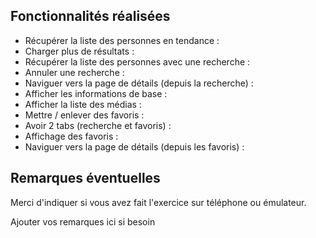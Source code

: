 ## Fonctionnalités réalisées

* Récupérer la liste des personnes en tendance :
* Charger plus de résultats :
* Récupérer la liste des personnes avec une recherche :
* Annuler une recherche :
* Naviguer vers la page de détails (depuis la recherche) : 
* Afficher les informations de base :
* Afficher la liste des médias :
* Mettre / enlever des favoris :
* Avoir 2 tabs (recherche et favoris) :
* Affichage des favoris :
* Naviguer vers la page de détails (depuis les favoris) :



## Remarques éventuelles

Merci d'indiquer si vous avez fait l'exercice sur téléphone ou émulateur. 

Ajouter vos remarques ici si besoin